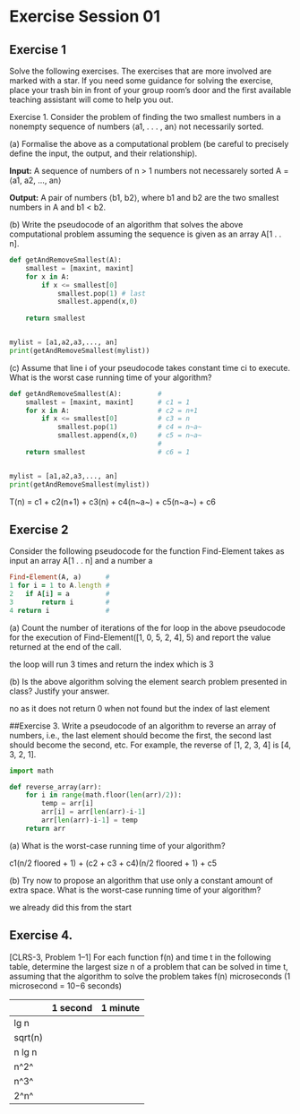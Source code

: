 # Exercise Session 01

## Exercise 1

Solve the following exercises. The exercises that are more involved are marked with a star. If you
need some guidance for solving the exercise, place your trash bin in front of your group room’s door
and the first available teaching assistant will come to help you out.

Exercise 1.
Consider the problem of finding the two smallest numbers in a nonempty sequence of numbers ⟨a1, . . . , an⟩ not necessarily sorted.

(a) Formalise the above as a computational problem (be careful to precisely define the input, the output, and their relationship).

**Input:** A sequence of numbers of n > 1 numbers not necessarely sorted A = ⟨a1, a2, ..., an⟩

**Output:** A pair of numbers ⟨b1, b2⟩, where b1 and b2 are the two smallest numbers in A and b1 < b2.


(b) Write the pseudocode of an algorithm that solves the above computational problem assuming the sequence is given as an array A[1 . . n].



```py
def getAndRemoveSmallest(A):          
    smallest = [maxint, maxint]       
    for x in A:
        if x <= smallest[0]
            smallest.pop(1) # last
            smallest.append(x,0)  
            
    return smallest


mylist = [a1,a2,a3,..., an]
print(getAndRemoveSmallest(mylist))
```


(c) Assume that line i of your pseudocode takes constant time ci to execute. What is the worst case
running time of your algorithm?

```py
def getAndRemoveSmallest(A):         #      
    smallest = [maxint, maxint]      # c1 = 1
    for x in A:                      # c2 = n+1
        if x <= smallest[0]          # c3 = n
            smallest.pop(1)          # c4 = n~a~
            smallest.append(x,0)     # c5 = n~a~
                                     #
    return smallest                  # c6 = 1


mylist = [a1,a2,a3,..., an]
print(getAndRemoveSmallest(mylist))
```

T(n) = c1 + c2(n+1) + c3(n) + c4(n~a~) + c5(n~a~) + c6


## Exercise 2
Consider the following pseudocode for the function Find-Element takes as input an array A[1 . . n] and a number a
```ruby
Find-Element(A, a)      #
1 for i = 1 to A.length #
2   if A[i] = a         #
3       return i        #
4 return i              #
``` 

(a) Count the number of iterations of the for loop in the above pseudocode for the execution of Find-Element([1, 0, 5, 2, 4], 5) and report the value returned at the end of the call.

the loop will run 3 times and return the index which is 3

(b) Is the above algorithm solving the element search problem presented in class? Justify your answer.

no as it does not return 0 when not found but the index of last element


##Exercise 3.
Write a pseudocode of an algorithm to reverse an array of numbers, i.e., the last element should become the first, the second last should become the second, etc. For example, the reverse of [1, 2, 3, 4] is [4, 3, 2, 1].


```py
import math

def reverse_array(arr):
    for i in range(math.floor(len(arr)/2)):
        temp = arr[i]
        arr[i] = arr[len(arr)-i-1]
        arr[len(arr)-i-1] = temp
    return arr
```

(a) What is the worst-case running time of your algorithm?

c1(n/2 floored + 1) + (c2 + c3 + c4)(n/2 floored + 1)  + c5



(b) Try now to propose an algorithm that use only a constant amount of extra space. What is the worst-case running time of your algorithm?

we already did this from the start


## Exercise 4.
[CLRS-3, Problem 1–1] For each function f(n) and time t in the following table, determine the largest size n of a problem that can be solved in time t, assuming that the algorithm to solve the problem takes f(n) microseconds (1 microsecond = 10−6 seconds)


|         | 1 second | 1 minute |
| ------- | -------- | -------- |
| lg n    |          |          |
| sqrt(n) |          |          |
| n lg n  |          |          |
| n^2^    |          |          |
| n^3^    |          |          |
| 2^n^    |          |          |


